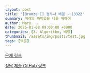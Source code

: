 ```yaml
---
layout: post
title: "[Bronze I] 접두사 배열 - 13322"
summary: 미래의 까먹었을 나를 위하여
author: Mary
date: 2025-01-08 09:00:00 +0900
categories: [3. Algorithm, 배열]
thumbnail: /assets/img/posts/test.jpg
tags: [백준]
---
```


[문제 링크](https://www.acmicpc.net/problem/13322) 




[정답 제출 GitHub 링크](https://github.com/pubparksy/pubparksy.github.io/blob/master/%EB%B0%B1%EC%A4%80/Bronze/13322.%E2%80%85%EC%A0%91%EB%91%90%EC%82%AC%E2%80%85%EB%B0%B0%EC%97%B4/Main.java) 

